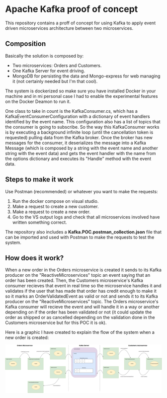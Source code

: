 # Apache Kafka proof of concept

This repository contains a proff of concept for using Kafka to apply event driven microservices architecture between two microservices.

## Composition

Basically the solution is composed by:

* Two microservices: Orders and Customers.
* One Kafka Server for event driving.
* MongoDB for persisting the data and Mongo-express for web managing it (not certainly needed but I'm that cool).

The system is dockerized so make sure you have installed Docker in your machine and in mi personal case I had to enable the experimental features on the Docker Deamon to run it.

One class to take in count is the KafkaConsumer.cs, which has a KafkaEventConsumerConfiguration with a dictionary of event handlers identified by the event name. This configuration also has a list of topics that the consumer is going to subscribe. So the way this KafkaConsumer works is by executing a background infinite loop (until the cancellation token is requested) pulling data from the Kafka broker. Once the broker has new messages for the consumer, it deserializes the message into a Kafka Message (which is composed by a string with the event name and another string with the event data) and gets the event handler with the name from the options dictionary and executes its "Handle" method with the event data.

## Steps to make it work

Use Postman (recommended) or whatever you want to make the requests:

1. Run the docker compose on visual studio.
2. Make a request to create a new customer.
3. Make a request to create a new order.
4. Go to the VS output logs and check that all microservices involved have written something correct.

The repository also includes a **Kafka.POC.postman_collection.json** file that can be imported and used with Postman to make the requests to test the system.

## How does it work?

When a new order in the Orders microservice is created it sends to its Kafka producer on the "ReactiveMicroservices" topic an event saying that an order has been created. Then, the Customers microservice's Kafka consumer recieves that event in real time so the microservice handles it and validates if the user that has made that order has credit enough to make it so it marks an OrderValidatedEvent as valid or not and sends it to its Kafka producer on the "ReactiveMicroservices" topic. The Orders microservice's Kafka consumer will recieve the event and will handle it in a way or another depending on if the order has been validated or not (it could update the order as shipped or as cancelled depending on the validation done in the Customers microservice but for this POC it is ok).

Here is a graphic I have created to explain the flow of the system when a new order is created:

![alt text](https://github.com/dfernandezramos/Kafka.POC/raw/master/Kafka_diagram.png)